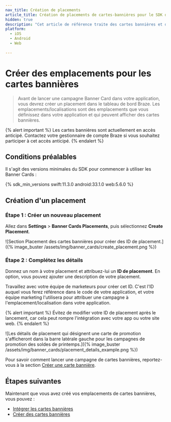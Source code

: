 ```yaml
---
nav_title: Création de placements
article_title: Création de placements de cartes-bannières pour le SDK de Braze
hidden: true
description: "Cet article de référence traite des cartes bannières et de l'intégration de cette fonctionnalité dans le SDK de Braze."
platform:
  - iOS
  - Android
  - Web
  
---
```


# Créer des emplacements pour les cartes bannières

> Avant de lancer une campagne Banner Card dans votre application, vous devrez créer un placement dans le tableau de bord Braze. Les emplacements/localisations sont des emplacements que vous définissez dans votre application et qui peuvent afficher des cartes bannières.

{% alert important %}
Les cartes bannières sont actuellement en accès anticipé. Contactez votre gestionnaire de compte Braze si vous souhaitez participer à cet accès anticipé.
{% endalert %}

## Conditions préalables

Il s'agit des versions minimales du SDK pour commencer à utiliser les Banner Cards :

{% sdk_min_versions swift:11.3.0 android:33.1.0 web:5.6.0 %}

## Création d'un placement

### Étape 1 : Créer un nouveau placement

Allez dans **Settings** > **Banner Cards Placements**, puis sélectionnez **Create Placement**.

![Section Placement des cartes bannières pour créer des ID de placement.]({% image_buster /assets/img/banner_cards/create_placement.png %})

### Étape 2 : Complétez les détails

Donnez un nom à votre placement et attribuez-lui un **ID de placement**. En option, vous pouvez ajouter une description de votre placement.

Travaillez avec votre équipe de marketeurs pour créer cet ID. C'est l'ID auquel vous ferez référence dans le code de votre application, et votre équipe marketing l'utilisera pour attribuer une campagne à l'emplacement/localisation dans votre application. 

{% alert important %}
Évitez de modifier votre ID de placement après le lancement, car cela peut rompre l'intégration avec votre app ou votre site web.
{% endalert %}

![Les détails de placement qui désignent une carte de promotion s'afficheront dans la barre latérale gauche pour les campagnes de promotion des soldes de printemps.]({% image_buster /assets/img/banner_cards/placement_details_example.png %})

Pour savoir comment lancer une campagne de cartes bannières, reportez-vous à la section [Créer une carte bannière]({{site.baseurl}}/create_banner_card/).

## Étapes suivantes

Maintenant que vous avez créé vos emplacements de cartes bannières, vous pouvez :

- [Intégrer les cartes bannières]({{site.baseurl}}/developer_guide/banner_cards/integration/)
- [Créer des cartes bannières]({{site.baseurl}}/create_banner_card/)

